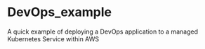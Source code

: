# DevOps_example
A quick example of deploying a DevOps application to a managed Kubernetes Service within AWS
